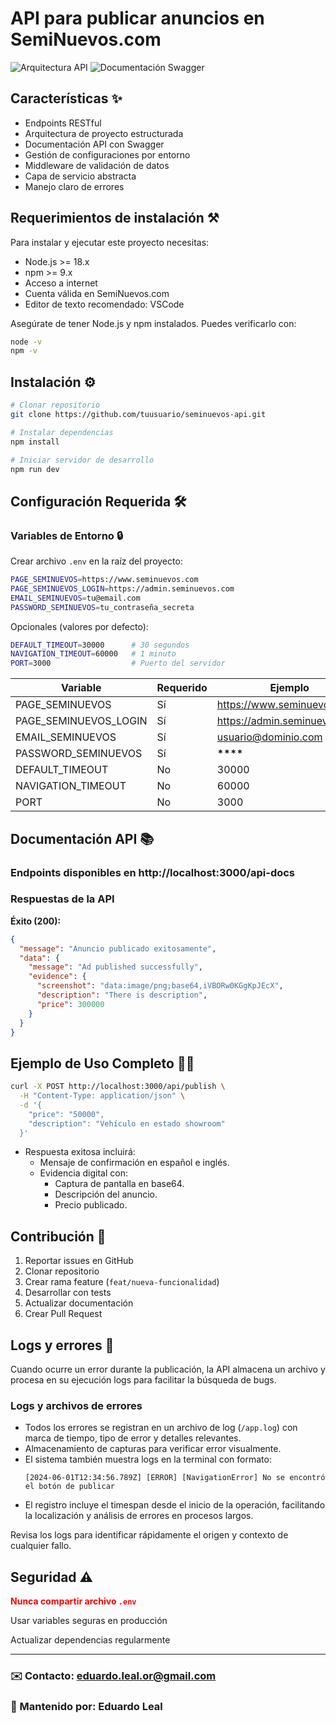 # API para publicar anuncios en SemiNuevos.com

![Arquitectura API](https://img.shields.io/badge/arquitectura-capas-blue)
![Documentación Swagger](https://img.shields.io/badge/documentación-swagger-green)

## Características ✨

- Endpoints RESTful
- Arquitectura de proyecto estructurada
- Documentación API con Swagger
- Gestión de configuraciones por entorno
- Middleware de validación de datos
- Capa de servicio abstracta
- Manejo claro de errores

## Requerimientos de instalación ⚒️
Para instalar y ejecutar este proyecto necesitas:

- Node.js >= 18.x
- npm >= 9.x
- Acceso a internet
- Cuenta válida en SemiNuevos.com
- Editor de texto recomendado: VSCode

Asegúrate de tener Node.js y npm instalados. Puedes verificarlo con:

```bash
node -v
npm -v
```

## Instalación ⚙️

```bash
# Clonar repositorio
git clone https://github.com/tuusuario/seminuevos-api.git

# Instalar dependencias
npm install

# Iniciar servidor de desarrollo
npm run dev
```

## Configuración Requerida 🛠

### Variables de Entorno 🔒

Crear archivo `.env` en la raíz del proyecto:

```bash
PAGE_SEMINUEVOS=https://www.seminuevos.com
PAGE_SEMINUEVOS_LOGIN=https://admin.seminuevos.com
EMAIL_SEMINUEVOS=tu@email.com
PASSWORD_SEMINUEVOS=tu_contraseña_secreta
```

Opcionales (valores por defecto):

```bash
DEFAULT_TIMEOUT=30000      # 30 segundos
NAVIGATION_TIMEOUT=60000   # 1 minuto
PORT=3000                  # Puerto del servidor
```

| Variable              | Requerido | Ejemplo                      |
| --------------------- | --------- | ---------------------------- |
| PAGE_SEMINUEVOS       | Sí        | https://www.seminuevos.com   |
| PAGE_SEMINUEVOS_LOGIN | Sí        | https://admin.seminuevos.com |
| EMAIL_SEMINUEVOS      | Sí        | usuario@dominio.com          |
| PASSWORD_SEMINUEVOS   | Sí        | ****\*\*\*\*****             |
| DEFAULT_TIMEOUT       | No        | 30000                        |
| NAVIGATION_TIMEOUT    | No        | 60000                        |
| PORT                  | No        | 3000                         |

## Documentación API 📚
### Endpoints disponibles en http://localhost:3000/api-docs

### Respuestas de la API

**Éxito (200):**
```json
{
  "message": "Anuncio publicado exitosamente",
  "data": {
    "message": "Ad published successfully",
    "evidence": {
      "screenshot": "data:image/png;base64,iVBORw0KGgKpJEcX",
      "description": "There is description",
      "price": 300000
    }
  }
}
```

## Ejemplo de Uso Completo 🤘🏼
```bash
curl -X POST http://localhost:3000/api/publish \
  -H "Content-Type: application/json" \
  -d '{
    "price": "50000",
    "description": "Vehículo en estado showroom"
  }'
````

- Respuesta exitosa incluirá:
  - Mensaje de confirmación en español e inglés.
  - Evidencia digital con:
    - Captura de pantalla en base64.
    - Descripción del anuncio.
    - Precio publicado.

## Contribución 👥
1. Reportar issues en GitHub
2. Clonar repositorio
3. Crear rama feature (`feat/nueva-funcionalidad`)
4. Desarrollar con tests
5. Actualizar documentación
6. Crear Pull Request

## Logs y errores 🐞
Cuando ocurre un error durante la publicación, la API almacena un archivo y procesa en su ejecución logs para facilitar la búsqueda de bugs.

### Logs y archivos de errores

- Todos los errores se registran en un archivo de log (`/app.log`) con marca de tiempo, tipo de error y detalles relevantes.
- Almacenamiento de capturas para verificar error visualmente.
- El sistema también muestra logs en la terminal con formato:
  ```
  [2024-06-01T12:34:56.789Z] [ERROR] [NavigationError] No se encontró el botón de publicar
  ```
- El registro incluye el timespan desde el inicio de la operación, facilitando la localización y análisis de errores en procesos largos.

Revisa los logs para identificar rápidamente el origen y contexto de cualquier fallo.


## Seguridad ⚠️
**<span style="color:red">Nunca compartir archivo `.env`</span>**

Usar variables seguras en producción

Actualizar dependencias regularmente

---

### ✉️ Contacto: eduardo.leal.or@gmail.com
### 🔧 Mantenido por: Eduardo Leal